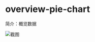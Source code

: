 # overview-pie-chart

简介：概览数据

![截图](https://unpkg.com/@icedesign/overview-pie-chart-block/screenshot.png)
